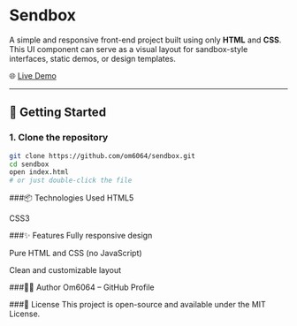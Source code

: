 # Sendbox

A simple and responsive front-end project built using only **HTML** and **CSS**. This UI component can serve as a visual layout for sandbox-style interfaces, static demos, or design templates.

🌐 [Live Demo](https://om6064.github.io/sendbox/)

---

## 🚀 Getting Started

### 1. Clone the repository

```bash
git clone https://github.com/om6064/sendbox.git
cd sendbox
open index.html
# or just double-click the file
```
###📦 Technologies Used
HTML5

CSS3

###✨ Features
Fully responsive design

Pure HTML and CSS (no JavaScript)

Clean and customizable layout

###🧑‍💻 Author
Om6064 – GitHub Profile

###📄 License
This project is open-source and available under the MIT License.

